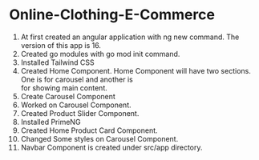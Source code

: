 # Online-Clothing-E-Commerce
1. At first created an angular application with ng new command. The version of this app is 16.
2. Created go modules with go mod init command.
3. Installed Tailwind CSS
4. Created Home Component. Home Component will have two sections. One is for carousel and another is  
    for showing main content.
5. Create Carousel Component
6. Worked on Carousel Component.
7. Created Product Slider Component.
8. Installed PrimeNG
9. Created Home Product Card Component.
10. Changed Some styles on Carousel Component.
11. Navbar Component is created under src/app directory.